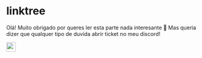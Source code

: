 # linktree
Olá! Muito obrigado por queres ler esta parte nada interesante 👀
Mas queria dizer que qualquer tipo de duvida abrir ticket no meu discord! 

<a href="https://discord.gg/MjQJdEZgUp"><img src="https://img.shields.io/badge/discord-blue.svg?&style=for-the-badge&logo=discord&logoColor=white" height=25></a>
